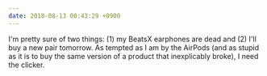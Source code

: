 ```yaml
---
date: 2018-08-13 00:43:29 +0900
---
```

I'm pretty sure of two things: (1) my BeatsX earphones are dead and (2) I'll buy a new pair tomorrow. As tempted as I am by the AirPods (and as stupid as it is to buy the same version of a product that inexplicably broke), I need the clicker.
